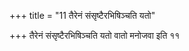 +++
title = "11 तैरेनं संसृष्टैरभिषिञ्चति यतो"

+++
तैरेनं संसृष्टैरभिषिञ्चति यतो वातो मनोजवा इति ११